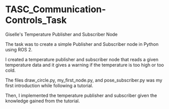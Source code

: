 # TASC_Communication-Controls_Task
Giselle's Temperature Publisher and Subscriber Node

The task was to create a simple Publisher and Subscriber node in Python using ROS 2.

I created a temperature publisher and subscriber node that reads a given temperature data
and it gives a warning if the temperature is too high or too cold.

The files draw_circle.py, my_first_node.py, and pose_subscriber.py was my first introduction
while following a tutorial. 

Then, I implemented the temperature publisher and subscriber given the knowledge gained from
the tutorial.
